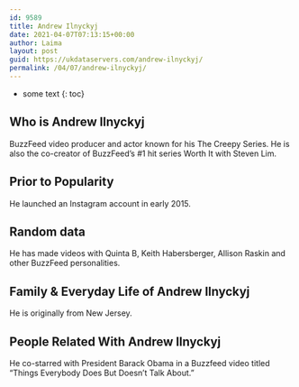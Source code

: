 ```yaml
---
id: 9589
title: Andrew Ilnyckyj
date: 2021-04-07T07:13:15+00:00
author: Laima
layout: post
guid: https://ukdataservers.com/andrew-ilnyckyj/
permalink: /04/07/andrew-ilnyckyj/
---
```


* some text
{: toc}


## Who is Andrew Ilnyckyj
                  
                  
                  
BuzzFeed video producer and actor known for his The Creepy Series. He is also the co-creator of BuzzFeed&#8217;s #1 hit series Worth It with Steven Lim.
                  
              
            
              
            
                
                
                
## Prior to Popularity
                  
                  
                  
He launched an Instagram account in early 2015. 
                  
              
            
              
            
                
                
                
## Random data
                  
                  
                  
He has made videos with Quinta B, Keith Habersberger, Allison Raskin and other BuzzFeed personalities. 
                  
              
            
              
            
                
                
                
## Family & Everyday Life of Andrew Ilnyckyj
                  
                  
                  
He is originally from New Jersey. 
                  
              
            
              
            
                
                
                
## People Related With Andrew Ilnyckyj
                  
                  
                  
He co-starred with President Barack Obama in a Buzzfeed video titled &#8220;Things Everybody Does But Doesn&#8217;t Talk About.&#8221; 
                  
              
            
              
            
                
              
            
              
              
            
            
              
            
          
          
          